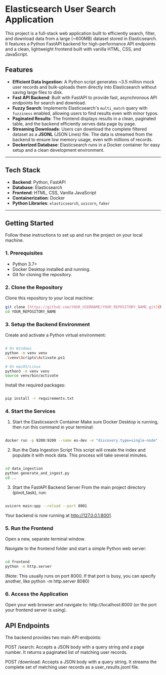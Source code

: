 # Elasticsearch User Search Application

This project is a full-stack web application built to efficiently search, filter, and download data from a large (~600MB) dataset stored in Elasticsearch. It features a Python FastAPI backend for high-performance API endpoints and a clean, lightweight frontend built with vanilla HTML, CSS, and JavaScript.

## Features

-   **Efficient Data Ingestion**: A Python script generates ~3.5 million mock user records and bulk-uploads them directly into Elasticsearch without saving large files to disk.
-   **Fast API Backend**: Built with FastAPI to provide fast, asynchronous API endpoints for search and download.
-   **Fuzzy Search**: Implements Elasticsearch's `multi_match` query with `fuzziness` enabled, allowing users to find results even with minor typos.
-   **Paginated Results**: The frontend displays results in a clean, paginated table, and the backend efficiently serves data page by page.
-   **Streaming Downloads**: Users can download the complete filtered dataset as a **JSONL** (JSON Lines) file. The data is streamed from the backend to ensure low memory usage, even with millions of records.
-   **Dockerized Database**: Elasticsearch runs in a Docker container for easy setup and a clean development environment.

---

## Tech Stack

-   **Backend**: Python, FastAPI
-   **Database**: Elasticsearch
-   **Frontend**: HTML, CSS, Vanilla JavaScript
-   **Containerization**: Docker
-   **Python Libraries**: `elasticsearch`, `uvicorn`, `faker`

---

## Getting Started

Follow these instructions to set up and run the project on your local machine.

### 1. Prerequisites

-   Python 3.7+
-   Docker Desktop installed and running.
-   Git for cloning the repository.

### 2. Clone the Repository

Clone this repository to your local machine:
```bash
git clone [https://github.com/YOUR_USERNAME/YOUR_REPOSITORY_NAME.git](https://github.com/YOUR_USERNAME/YOUR_REPOSITORY_NAME.git)
cd YOUR_REPOSITORY_NAME
```

### 3. Setup the Backend Environment

Create and activate a Python virtual environment:

```Bash

# On Windows
python -m venv venv
.\venv\Scripts\Activate.ps1

# On macOS/Linux
python3 -m venv venv
source venv/bin/activate
```

Install the required packages:

```Bash

pip install -r requirements.txt
```

### 4. Start the Services
1. Start the Elasticsearch Container
Make sure Docker Desktop is running, then run this command in your terminal:

```Bash

docker run -p 9200:9200 --name es-dev -e "discovery.type=single-node" -e "xpack.security.enabled=false" -d docker.elastic.co/elasticsearch/elasticsearch:8.14.1
```
2. Run the Data Ingestion Script
This script will create the index and populate it with mock data. This process will take several minutes.

```Bash

cd data_ingestion
python generate_and_ingest.py
cd ..
```
3. Start the FastAPI Backend Server
From the main project directory (pivot_task), run:

```Bash

uvicorn main:app --reload --port 8001
```
Your backend is now running at http://127.0.0.1:8001.

### 5. Run the Frontend
Open a new, separate terminal window.

Navigate to the frontend folder and start a simple Python web server:

```Bash

cd frontend
python -m http.server
```
(Note: This usually runs on port 8000. If that port is busy, you can specify another, like python -m http.server 8080)

### 6. Access the Application
Open your web browser and navigate to:
http://localhost:8000 (or the port your frontend server is using).

## API Endpoints
The backend provides two main API endpoints:

POST /search: Accepts a JSON body with a query string and a page number. It returns a paginated list of matching user records.

POST /download: Accepts a JSON body with a query string. It streams the complete set of matching user records as a user_results.jsonl file.